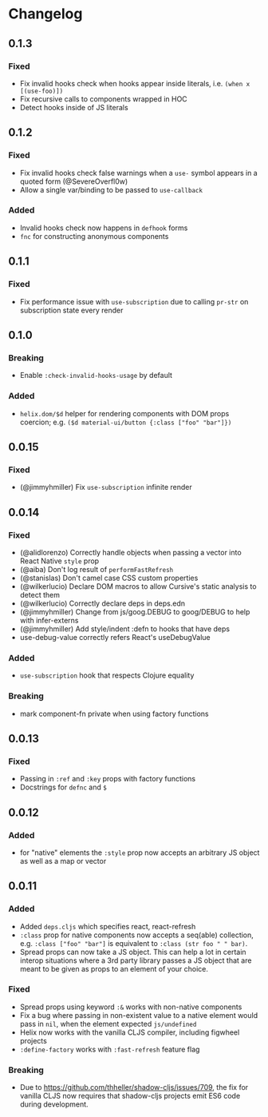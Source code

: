 # Changelog

## 0.1.3

### Fixed

- Fix invalid hooks check when hooks appear inside literals, i.e. `(when x [(use-foo)])`
- Fix recursive calls to components wrapped in HOC
- Detect hooks inside of JS literals

## 0.1.2

### Fixed

- Fix invalid hooks check false warnings when a `use-` symbol appears in a
quoted form (@SevereOverfl0w)
- Allow a single var/binding to be passed to `use-callback`

### Added

- Invalid hooks check now happens in `defhook` forms
- `fnc` for constructing anonymous components

## 0.1.1

### Fixed

- Fix performance issue with `use-subscription` due to calling `pr-str` on subscription state every render

## 0.1.0

### Breaking

- Enable `:check-invalid-hooks-usage` by default

### Added

- `helix.dom/$d` helper for rendering components with DOM props
coercion; e.g. `($d material-ui/button {:class ["foo" "bar"]})`

## 0.0.15

### Fixed

- (@jimmyhmiller) Fix `use-subscription` infinite render

## 0.0.14

### Fixed

- (@alidlorenzo) Correctly handle objects when passing a vector into React Native `style` prop
- (@aiba) Don't log result of `performFastRefresh`
- (@stanislas) Don't camel case CSS custom properties
- (@wilkerlucio) Declare DOM macros to allow Cursive's static analysis to detect them
- (@wilkerlucio) Correctly declare deps in deps.edn
- (@jimmyhmiller) Change from js/goog.DEBUG to goog/DEBUG to help with infer-externs
- (@jimmyhmiller) Add style/indent :defn to hooks that have deps
- use-debug-value correctly refers React's useDebugValue

### Added

- `use-subscription` hook that respects Clojure equality

### Breaking

- mark component-fn private when using factory functions

## 0.0.13

### Fixed

- Passing in `:ref` and `:key` props with factory functions
- Docstrings for `defnc` and `$`

## 0.0.12

### Added

- for "native" elements the `:style` prop now accepts an arbitrary JS object as well as a map or vector


## 0.0.11

### Added

- Added `deps.cljs` which specifies react, react-refresh
- `:class` prop for native components now accepts a seq(able) collection, e.g. `:class ["foo" "bar"]` is equivalent to `:class (str foo " " bar)`.
- Spread props can now take a JS object. This can help a lot in certain interop situations where a 3rd party library passes a JS object that are meant to be given as props to an element of your choice.


### Fixed

- Spread props using keyword `:&` works with non-native components
- Fix a bug where passing in non-existent value to a native element would pass in `nil`, when the element expected `js/undefined`
- Helix now works with the vanilla CLJS compiler, including figwheel projects
- `:define-factory` works with `:fast-refresh` feature flag


### Breaking

- Due to https://github.com/thheller/shadow-cljs/issues/709, the fix for vanilla CLJS
now requires that shadow-cljs projects emit ES6 code during development.
